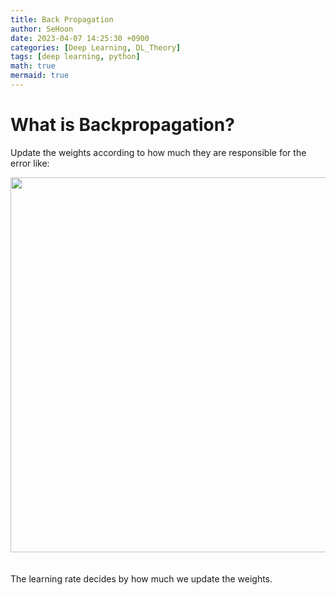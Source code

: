 ```yaml
---
title: Back Propagation
author: SeHoon
date: 2023-04-07 14:25:30 +0900
categories: [Deep Learning, DL_Theory]
tags: [deep learning, python]
math: true
mermaid: true
---
```


# What is Backpropagation?
Update the weights according to how much they are responsible for the error like:<br>
<center>
<img src="https://user-images.githubusercontent.com/28240052/230598392-c78537d5-2d95-4a15-ac56-f7487415f140.png" width=600>
</center>
<br><br>
The learning rate decides by how much we update the weights.<br>
<br><br><br>